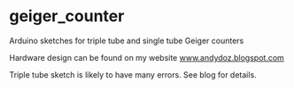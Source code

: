 # geiger_counter
Arduino sketches for triple tube and single tube Geiger counters

Hardware design can be found on my website www.andydoz.blogspot.com

Triple tube sketch is likely to have many errors. See blog for details.
